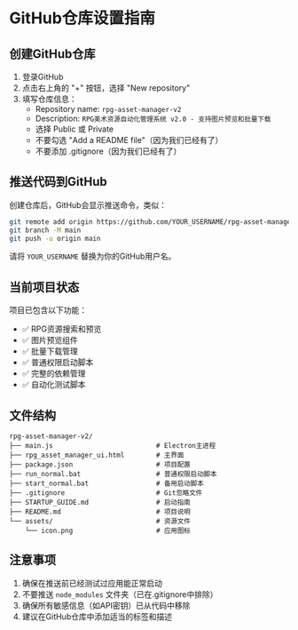 # GitHub仓库设置指南

## 创建GitHub仓库

1. 登录GitHub
2. 点击右上角的 "+" 按钮，选择 "New repository"
3. 填写仓库信息：
   - Repository name: `rpg-asset-manager-v2`
   - Description: `RPG美术资源自动化管理系统 v2.0 - 支持图片预览和批量下载`
   - 选择 Public 或 Private
   - 不要勾选 "Add a README file"（因为我们已经有了）
   - 不要添加 .gitignore（因为我们已经有了）

## 推送代码到GitHub

创建仓库后，GitHub会显示推送命令，类似：

```bash
git remote add origin https://github.com/YOUR_USERNAME/rpg-asset-manager-v2.git
git branch -M main
git push -u origin main
```

请将 `YOUR_USERNAME` 替换为你的GitHub用户名。

## 当前项目状态

项目已包含以下功能：
- ✅ RPG资源搜索和预览
- ✅ 图片预览组件
- ✅ 批量下载管理
- ✅ 普通权限启动脚本
- ✅ 完整的依赖管理
- ✅ 自动化测试脚本

## 文件结构

```
rpg-asset-manager-v2/
├── main.js                          # Electron主进程
├── rpg_asset_manager_ui.html        # 主界面
├── package.json                     # 项目配置
├── run_normal.bat                   # 普通权限启动脚本
├── start_normal.bat                 # 备用启动脚本
├── .gitignore                       # Git忽略文件
├── STARTUP_GUIDE.md                 # 启动指南
├── README.md                        # 项目说明
└── assets/                          # 资源文件
    └── icon.png                     # 应用图标
```

## 注意事项

1. 确保在推送前已经测试过应用能正常启动
2. 不要推送 `node_modules` 文件夹（已在.gitignore中排除）
3. 确保所有敏感信息（如API密钥）已从代码中移除
4. 建议在GitHub仓库中添加适当的标签和描述
